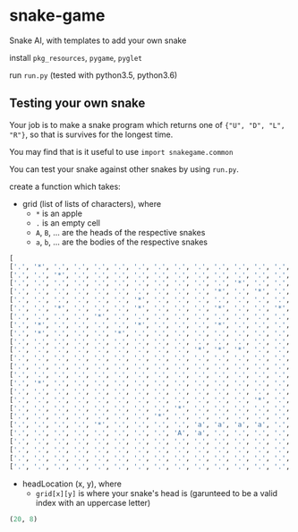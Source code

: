 # snake-game
Snake AI, with templates to add your own snake

install `pkg_resources`, `pygame`, `pyglet`

run `run.py` (tested with python3.5, python3.6)

## Testing your own snake
Your job is to make a snake program which returns one of `{"U", "D", "L", "R"}`, so that is survives for the longest time.

You may find that is it useful to use `import snakegame.common`

You can test your snake against other snakes by using `run.py`. 

create a function which takes:
 - grid (list of lists of characters), where 
   - `*` is an apple
   - `.` is an empty cell
   - `A`, `B`, ... are the heads of the respective snakes
   - `a`, `b`, ... are the bodies of the respective snakes
 ```python
[
['.', '*', '.', '.', '.', '.', '.', '.', '.', '.', '.', '.', '.', '.', '.', '.', '.', '.', '.', '.', '.', '.', '.', '.', '.'], 
['.', '.', '*', '.', '.', '.', '.', '.', '.', '.', '.', '.', '.', '.', '.', '.', '.', '.', '.', '.', '*', '.', '.', '.', '.'], 
['.', '.', '.', '.', '.', '.', '.', '.', '.', '.', '.', '*', '.', '.', '.', '.', '*', '.', '.', '.', '*', '.', '.', '.', '.'], 
['.', '.', '.', '.', '.', '.', '.', '.', '.', '.', '*', '.', '*', '.', '.', '.', '.', '.', '.', '.', '.', '.', '.', '.', '.'], 
['.', '.', '.', '.', '.', '.', '*', '.', '.', '.', '.', '.', '.', '.', '.', '.', '.', '.', '.', '.', '.', '.', '.', '.', '.'], 
['.', '.', '*', '.', '.', '.', '*', '.', '.', '.', '*', '.', '.', '*', '.', '.', '*', '.', '.', '.', '.', '.', '.', '.', '.'], 
['.', '.', '.', '.', '*', '.', '.', '.', '.', '.', '.', '.', '.', '.', '.', '*', '.', '.', '.', '.', '.', '.', '.', '.', '.'], 
['.', '*', '.', '.', '.', '.', '*', '.', '.', '.', '*', '.', '.', '.', '.', '.', '.', '.', '.', '.', '.', '.', '*', '.', '.'], 
['.', '*', '.', '.', '.', '*', '.', '.', '.', '.', '.', '.', '.', '.', '.', '.', '*', '*', 'B', '.', '.', '.', '*', '.', '.'], 
['.', '.', '.', '.', '.', '.', '.', '.', '.', '.', '.', '.', '.', '.', '.', '.', '.', '.', 'b', '.', '.', '.', '.', '.', '.'], 
['.', '.', '.', '.', '.', '.', '.', '.', '.', '*', '*', '*', '.', '.', '*', '.', '.', '*', '.', '.', '.', '.', '.', '.', '.'], 
['.', '.', '.', '.', '.', '.', '.', '.', '.', '.', '.', '.', '.', '.', '*', '.', '.', '.', '.', '.', '.', '.', '*', '.', '.'], 
['.', '.', '.', '.', '.', '.', '.', '.', '.', '.', '.', '.', '.', '.', '.', '.', '.', '.', '.', '.', '.', '.', '.', '*', '*'], 
['.', '.', '.', '.', '.', '.', '.', '.', '.', '.', '.', '.', '.', '.', '.', '.', '.', '*', '.', '.', '.', '.', '.', '.', '.'], 
['.', '*', '.', '.', '.', '.', '.', '.', '.', '.', '.', '.', '.', '.', '.', '*', '.', '.', '.', '.', '.', '.', '.', '.', '.'], 
['.', '.', '.', '.', '.', '.', '.', '.', '.', '.', '.', '.', '.', '.', '.', '.', '.', '.', '.', '.', '.', '.', '.', '.', '*'], 
['.', '.', '.', '.', '.', '.', '.', '.', '.', '.', '.', '.', '*', '.', '.', '*', '.', '.', '.', '.', '*', '.', '.', '.', '*'], 
['.', '.', '.', '.', '.', '.', '.', '.', '*', '.', '.', '.', '.', '.', '.', '.', '.', '*', '.', '.', '.', '.', '.', '*', '.'], 
['.', '.', '.', '.', '.', '.', '.', '*', '.', '.', '.', '.', '.', '.', '.', '.', '.', '.', '.', '.', '.', '.', '.', '.', '.'], 
['.', '.', '.', '.', '*', '.', '.', '.', '.', 'a', 'a', 'a', 'a', '.', '.', '.', '.', '.', '.', '.', '.', '.', '.', '.', '.'], 
['.', '.', '.', '.', '.', '.', '.', '.', 'A', 'a', '.', '.', '.', '.', '.', '.', '.', '.', '.', '.', '.', '.', '.', '.', '.'], 
['.', '.', '.', '.', '.', '.', '.', '.', '.', '.', '.', '.', '.', '.', '.', '.', '.', '.', '.', '.', '.', '.', '.', '.', '*'], 
['.', '.', '.', '.', '.', '.', '.', '.', '.', '.', '.', '.', '.', '.', '.', '.', '.', '.', '.', '.', '.', '.', '*', '.', '.'], 
['.', '.', '.', '.', '.', '.', '.', '.', '.', '.', '.', '.', '.', '.', '.', '.', '.', '.', '.', '.', '.', '.', '.', '.', '.'], 
['.', '.', '.', '.', '.', '.', '.', '.', '.', '.', '.', '.', '.', '.', '.', '.', '.', '.', '.', '.', '.', '.', '.', '.', '.']]
```
 - headLocation (x, y), where
   - `grid[x][y]` is where your snake's head is (garunteed to be a valid index with an uppercase letter)
```python
(20, 8)
```
 
